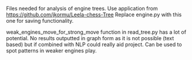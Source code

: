 Files needed for analysis of engine trees.
Use application from https://github.com/jkormu/Leela-chess-Tree 
Replace engine.py with this one for saving functionality.

weak_engines_move_for_strong_move function in read_tree.py has a lot of potential. No results outputted in graph form as it is not possible (text based) but if combined with NLP could really aid project. Can be used to spot patterns in weaker engines play.
